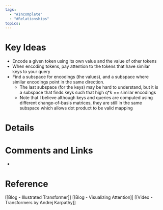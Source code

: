 ```yaml
---
tags:
  - "#Incomplete"
  - "#Relationships"
topics:
---
```

# Key Ideas
- Encode a given token using its own value and the value of other tokens
- When encoding tokens, pay attention to the tokens that have similar keys to your query
- Find a subspace for encodings (the values), and a subspace where similar encodings point in the same direction.
    - The last subspace (for the keys) may be hard to understand, but it is a subspace that finds keys such that high q\*k == similar encodings
    - Note that I believe although keys and queries are computed using different change-of-basis matrices, they are still in the same subspace which allows dot product to be valid mapping
# Details

# Comments and Links
- 
# Reference
[[Blog - Illustrated Transformer]]
[[Blog - Visualizing Attention]]
[[Video - Transformers by Andrej Karpathy]]
